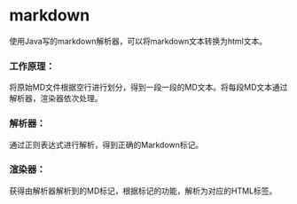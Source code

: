 # markdown
使用Java写的markdown解析器，可以将markdown文本转换为html文本。

### 工作原理：

将原始MD文件根据空行进行划分，得到一段一段的MD文本。将每段MD文本通过解析器，渲染器依次处理。

### 解析器：
通过正则表达式进行解析，得到正确的Markdown标记。

### 渲染器：
获得由解析器解析到的MD标记，根据标记的功能，解析为对应的HTML标签。

